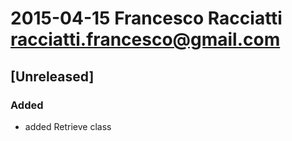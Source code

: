 # 2015-04-15  Francesco Racciatti  <racciatti.francesco@gmail.com>
## [Unreleased]
### Added
- added Retrieve class
